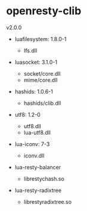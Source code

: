 # openresty-clib

v2.0.0

* luafilesystem: 1.8.0-1
  * lfs.dll

* luasocket: 3.1.0-1
  * socket/core.dll
  * mime/core.dll

* hashids: 1.0.6-1
  * hashids/clib.dll

* utf8: 1.2-0
  * utf8.dll
  * lua-utf8.dll

* lua-iconv: 7-3
  * iconv.dll

* lua-resty-balancer
  * librestychash.so

* lua-resty-radixtree
  * librestyradixtree.so
